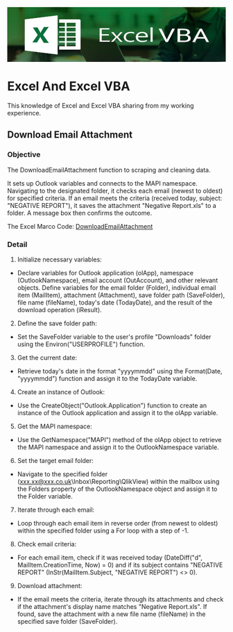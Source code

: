 <img align="center" src="/image/VBA-Banner.jpg" alt="Banner" />

# Excel And Excel VBA
This knowledge of Excel and Excel VBA sharing from my working experience. 

## Download Email Attachment
### Objective
The DownloadEmailAttachment function to scraping and cleaning data. 

It sets up Outlook variables and connects to the MAPI namespace. Navigating to the designated folder, it checks each email (newest to oldest) for specified criteria. If an email meets the criteria (received today, subject: "NEGATIVE REPORT"), it saves the attachment "Negative Report.xls" to a folder. A message box then confirms the outcome.

The Excel Marco Code: [DownloadEmailAttachment](/DownloadEmailAttachment.bas)

### Detail
1. Initialize necessary variables:
* Declare variables for Outlook application (olApp), namespace (OutlookNamespace), email account (OutAccount), and other relevant objects.
Define variables for the email folder (Folder), individual email item (MailItem), attachment (Attachment), save folder path (SaveFolder), file name (fileName), today's date (TodayDate), and the result of the download operation (iResult).
2. Define the save folder path:
* Set the SaveFolder variable to the user's profile "Downloads" folder using the Environ("USERPROFILE") function.
3. Get the current date:
* Retrieve today's date in the format "yyyymmdd" using the Format(Date, "yyyymmdd") function and assign it to the TodayDate variable.
4. Create an instance of Outlook:
* Use the CreateObject("Outlook.Application") function to create an instance of the Outlook application and assign it to the olApp variable.
5. Get the MAPI namespace:
* Use the GetNamespace("MAPI") method of the olApp object to retrieve the MAPI namespace and assign it to the OutlookNamespace variable.
6. Set the target email folder:
* Navigate to the specified folder (xxx.xx@xxx.co.uk\Inbox\Reporting\QlikView) within the mailbox using the Folders property of the OutlookNamespace object and assign it to the Folder variable.
7. Iterate through each email:
* Loop through each email item in reverse order (from newest to oldest) within the specified folder using a For loop with a step of -1.
8. Check email criteria:
* For each email item, check if it was received today (DateDiff("d", MailItem.CreationTime, Now) = 0) and if its subject contains "NEGATIVE REPORT" (InStr(MailItem.Subject, "NEGATIVE REPORT") <> 0).
9. Download attachment:
* If the email meets the criteria, iterate through its attachments and check if the attachment's display name matches "Negative Report.xls". If found, save the attachment with a new file name (fileName) in the specified save folder (SaveFolder).
